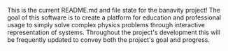 This is the current README.md and file state for the banavity project! The goal of this software is to create a platform for education and professional usage to simply solve complex physics problems through interactive representation of systems. Throughout the project's development this will be frequently updated to convey both the project's goal and progress.
